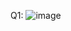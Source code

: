 Q1:
![image](https://github.com/iamrayyan1/OOP/assets/142688529/808b4649-4dcd-4733-adc4-86e662a29688)
